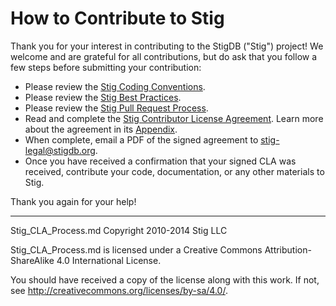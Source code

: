 # How to Contribute to Stig

Thank you for your interest in contributing to the StigDB ("Stig") project! We welcome and are grateful for all contributions, but do ask that you follow a few steps before submitting your contribution:

* Please review the [Stig Coding Conventions](https://github.com/StigDB/stigdb/blob/master/docs/coding.md).
* Please review the [Stig Best Practices](https://github.com/StigDB/stigdb/blob/master/docs/best_practices.md).
* Please review the [Stig Pull Request Process](https://github.com/StigDB/stigdb/blob/master/docs/pull_requests.md).
* Read and complete the [Stig Contributor License Agreement](https://github.com/StigDB/stigdb/blob/master/docs/Stig_CLA.md). Learn more about the agreement in its [Appendix](https://github.com/StigDB/stigdb/blob/master/docs/Stig_CLA-appendix.md).  
* When complete, email a PDF of the signed agreement to [stig-legal@stigdb.org](mailto:stig-legal@stigdb.org).
* Once you have received a confirmation that your signed CLA was received, contribute your code, documentation, or any other materials to Stig.

Thank you again for your help!

-----

Stig_CLA_Process.md Copyright 2010-2014 Stig LLC

Stig_CLA_Process.md is licensed under a Creative Commons Attribution-ShareAlike 4.0 International License.

You should have received a copy of the license along with this work. If not, see <http://creativecommons.org/licenses/by-sa/4.0/>.
